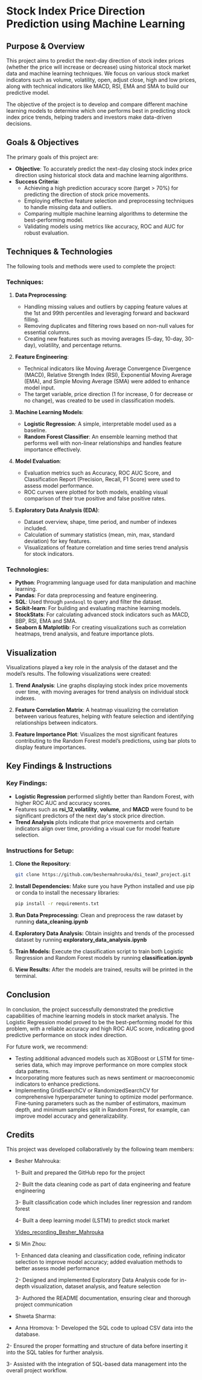 # **Stock Index Price Direction Prediction using Machine Learning**

## **Purpose & Overview**

This project aims to predict the next-day direction of stock index prices (whether the price will increase or decrease) using historical stock market data and machine learning techniques. We focus on various stock market indicators such as volume, volatility, open, adjust close, high and low prices, along with technical indicators like MACD, RSI, EMA and SMA to build our predictive model.

The objective of the project is to develop and compare different machine learning models to determine which one performs best in predicting stock index price trends, helping traders and investors make data-driven decisions.

## **Goals & Objectives**

The primary goals of this project are:

- **Objective**: To accurately predict the next-day closing stock index price direction using historical stock data and machine learning algorithms.
- **Success Criteria**:
  - Achieving a high prediction accuracy score (target > 70%) for predicting the direction of stock price movements.
  - Employing effective feature selection and preprocessing techniques to handle missing data and outliers.
  - Comparing multiple machine learning algorithms to determine the best-performing model.
  - Validating models using metrics like accuracy, ROC and AUC for robust evaluation.

## **Techniques & Technologies**

The following tools and methods were used to complete the project:

### **Techniques**:

1. **Data Preprocessing**:

   - Handling missing values and outliers by capping feature values at the 1st and 99th percentiles and leveraging forward and backward filling.
   - Removing duplicates and filtering rows based on non-null values for essential columns.
   - Creating new features such as moving averages (5-day, 10-day, 30-day), volatility, and percentage returns.

2. **Feature Engineering**:

   - Technical indicators like Moving Average Convergence Divergence (MACD), Relative Strength Index (RSI), Exponential Moving Average (EMA), and Simple Moving Average (SMA) were added to enhance model input.
   - The target variable, price direction (1 for increase, 0 for decrease or no change), was created to be used in classification models.

3. **Machine Learning Models**:

   - **Logistic Regression**: A simple, interpretable model used as a baseline.
   - **Random Forest Classifier**: An ensemble learning method that performs well with non-linear relationships and handles feature importance effectively.

4. **Model Evaluation**:

   - Evaluation metrics such as Accuracy, ROC AUC Score, and Classification Report (Precision, Recall, F1 Score) were used to assess model performance.
   - ROC curves were plotted for both models, enabling visual comparison of their true positive and false positive rates.

5. **Exploratory Data Analysis (EDA)**:
   - Dataset overview, shape, time period, and number of indexes included.
   - Calculation of summary statistics (mean, min, max, standard deviation) for key features.
   - Visualizations of feature correlation and time series trend analysis for stock indicators.

### **Technologies**:

- **Python**: Programming language used for data manipulation and machine learning.
- **Pandas**: For data preprocessing and feature engineering.
- **SQL**: Used through `pandasql` to query and filter the dataset.
- **Scikit-learn**: For building and evaluating machine learning models.
- **StockStats**: For calculating advanced stock indicators such as MACD, BBP, RSI, EMA and SMA.
- **Seaborn & Matplotlib**: For creating visualizations such as correlation heatmaps, trend analysis, and feature importance plots.

## **Visualization**

Visualizations played a key role in the analysis of the dataset and the model’s results. The following visualizations were created:

1. **Trend Analysis**: Line graphs displaying stock index price movements over time, with moving averages for trend analysis on individual stock indexes.

2. **Feature Correlation Matrix**: A heatmap visualizing the correlation between various features, helping with feature selection and identifying relationships between indicators.

3. **Feature Importance Plot**: Visualizes the most significant features contributing to the Random Forest model’s predictions, using bar plots to display feature importances.

## **Key Findings & Instructions**

### **Key Findings**:

- **Logistic Regression** performed slightly better than Random Forest, with higher ROC AUC and accuracy scores.
- Features such as **rsi_12**,**volatility**, **volume**, and **MACD** were found to be significant predictors of the next day's stock price direction.
- **Trend Analysis** plots indicate that price movements and certain indicators align over time, providing a visual cue for model feature selection.

### **Instructions for Setup**:

1. **Clone the Repository**:
   ```bash
   git clone https://github.com/beshermahrouka/dsi_team7_project.git
   ```
2. **Install Dependencies:** Make sure you have Python installed and use pip or conda to install the necessary libraries:
   ```bash
   pip install -r requirements.txt
   ```
3. **Run Data Preprocessing:** Clean and preprocess the raw dataset by running **data_cleaning.ipynb**

4. **Exploratory Data Analysis:** Obtain insights and trends of the processed dataset by running **exploratory_data_analysis.ipynb**

5. **Train Models:** Execute the classification script to train both Logistic Regression and Random Forest models by running **classification.ipynb**

6. **View Results:** After the models are trained, results will be printed in the terminal.

## **Conclusion**

In conclusion, the project successfully demonstrated the predictive capabilities of machine learning models in stock market analysis. The Logistic Regression model proved to be the best-performing model for this problem, with a reliable accuracy and high ROC AUC score, indicating good predictive performance on stock index direction.

For future work, we recommend:

- Testing additional advanced models such as XGBoost or LSTM for time-series data, which may improve performance on more complex stock data patterns.
- Incorporating more features such as news sentiment or macroeconomic indicators to enhance predictions.
- Implementing GridSearchCV or RandomizedSearchCV for comprehensive hyperparameter tuning to optimize model performance. Fine-tuning parameters such as the number of estimators, maximum depth, and minimum samples split in Random Forest, for example, can improve model accuracy and generalizability.

## **Credits**

This project was developed collaboratively by the following team members:

- Besher Mahrouka:

  1- Built and prepared the GitHub repo for the project

  2- Built the data cleaning code as part of data engineering and feature engineering

  3- Built classification code which includes liner regression and random forest

  4- Built a deep learning model (LSTM) to predict stock market

  [Video_recording_Besher_Mahrouka](https://drive.google.com/file/d/1GfPUTptkUZ9XtsS35yL9JuxYm-J6R23h/view?usp=drive_link)


- Si Min Zhou:

  1- Enhanced data cleaning and classification code, refining indicator selection to improve model accuracy; added evaluation methods to better assess model performance

  2- Designed and implemented Exploratory Data Analysis code for in-depth visualization, dataset analysis, and feature selection

  3- Authored the README documentation, ensuring clear and thorough project communication

- Shweta Sharma:
- Anna Hromova:
1- Developed the SQL code to upload CSV data into the database.

2- Ensured the proper formatting and structure of data before inserting it into the SQL tables for further analysis.

3- Assisted with the integration of SQL-based data management into the overall project workflow.
